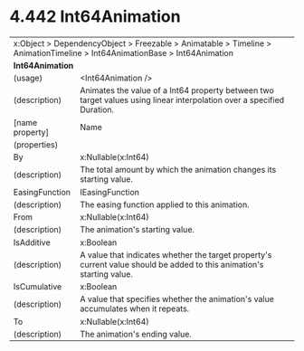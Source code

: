 <html dir="LTR" xmlns:mshelp="http://msdn.microsoft.com/mshelp" xmlns:ddue="http://ddue.schemas.microsoft.com/authoring/2003/5" xmlns:xlink="http://www.w3.org/1999/xlink" xmlns:tool="http://www.microsoft.com/tooltip">

<body>
 <input type="hidden" id="userDataCache" class="userDataStyle">
 <input type="hidden" id="hiddenScrollOffset">
 <img id="dropDownImage" style="display:none; height:0; width:0;" src="../local/drpdown.gif">
 <img id="dropDownHoverImage" style="display:none; height:0; width:0;" src="../local/drpdown_orange.gif">
 <img id="collapseImage" style="display:none; height:0; width:0;" src="../local/collapse.gif">
 <img id="expandImage" style="display:none; height:0; width:0;" src="../local/exp.gif">
 <img id="collapseAllImage" style="display:none; height:0; width:0;" src="../local/collall.gif">
 <img id="expandAllImage" style="display:none; height:0; width:0;" src="../local/expall.gif">
 <img id="copyImage" style="display:none; height:0; width:0;" src="../local/copycode.gif">
 <img id="copyHoverImage" style="display:none; height:0; width:0;" src="../local/copycodeHighlight.gif">
 <div id="header"><h1 class="heading">4.442 Int64Animation</h1></div>

 <div id="mainSection">
 <div id="mainBody">
 <div id="allHistory" class="saveHistory" onsave="saveAll()" onload="loadAll()"></div>
 <p xmlns:wsd="http://wsdev.schemas.microsoft.com/authoring/2008/2" xmlns:msxsl="urn:schemas-microsoft-com:xslt" xmlns:script="urn:script" xmlns:build="urn:build">
 </p>
 <div id="sectionSection0" class="section" name="collapseableSection">
 <content xmlns="http://ddue.schemas.microsoft.com/authoring/2003/5" xmlns:wsd="http://wsdev.schemas.microsoft.com/authoring/2008/2" xmlns:msxsl="urn:schemas-microsoft-com:xslt" xmlns:script="urn:script" xmlns:build="urn:build">
 </content>
 </div>
 <div id="sectionSection1" class="section" name="collapseableSection">
 <content xmlns="http://ddue.schemas.microsoft.com/authoring/2003/5" xmlns:wsd="http://wsdev.schemas.microsoft.com/authoring/2008/2" xmlns:msxsl="urn:schemas-microsoft-com:xslt" xmlns:script="urn:script" xmlns:build="urn:build">
 <table class="ProtocolAuthoredTable" xmlns="">
 <tr><td colspan="2">
<mshelp:link keywords="86913f34-aa06-4c94-9f09-83936a822fd8" tabindex="0">x:Object</mshelp:link> &gt; <mshelp:link keywords="22a604a1-b593-4464-91e4-488285506428" tabindex="0">DependencyObject</mshelp:link> &gt; <mshelp:link keywords="6724267f-782a-4509-a6e9-19f1e3acf436" tabindex="0">Freezable</mshelp:link> &gt; <mshelp:link keywords="4e196363-585f-4026-aad1-79907d6b01af" tabindex="0">Animatable</mshelp:link> &gt; <mshelp:link keywords="7291e215-1ee2-4c13-a6bb-0b337f96011b" tabindex="0">Timeline</mshelp:link> &gt; <mshelp:link keywords="31ec5642-1d41-4f55-adbb-8e12877ee433" tabindex="0">AnimationTimeline</mshelp:link> &gt; <mshelp:link keywords="c87e7f28-d578-4c59-bb6f-dd88ff213f47" tabindex="0">Int64AnimationBase</mshelp:link> &gt; <mshelp:link keywords="68cd5b8f-3246-4e8f-b0e7-ce7aa4e3cc19" tabindex="0">Int64Animation</mshelp:link> </td>
 </tr>
 <tr><td colspan="2">
 <b>
Int64Animation </b>
 </td>
 </tr>
 <tr><td><div class="indent0">(usage)</div></td>
 <td>&lt;Int64Animation /&gt; </td>
 </tr>
 <tr><td><div class="indent0">(description)</div></td>
 <td>Animates the value of a Int64 property between two target values using linear interpolation over a specified Duration. </td>
 </tr>
 <tr><td><div class="indent0">[name property]</div></td>
 <td><mshelp:link keywords="7291e215-1ee2-4c13-a6bb-0b337f96011b" tabindex="0">Name</mshelp:link> </td>
 </tr>
 <tr><td><div class="indent0">(properties)</div></td>
 <td> </td>
 </tr>
 <tr><td><div class="indent2">By</div></td>
 <td><mshelp:link keywords="a70e74f7-3de9-4ac0-9b2d-5c177c9b0aa5" tabindex="0">x:Nullable</mshelp:link>(<mshelp:link keywords="96f0a131-b3a7-49a4-aa04-dae621c4b3cc" tabindex="0">x:Int64</mshelp:link>) </td>
 </tr>
 <tr><td><div class="indent4">(description)</div></td>
 <td>The total amount by which the animation changes its starting value. </td>
 </tr>
 <tr><td><div class="indent2">EasingFunction</div></td>
 <td><mshelp:link keywords="0daaa037-b3d6-40d1-b226-be28b17dd232" tabindex="0">IEasingFunction</mshelp:link> </td>
 </tr>
 <tr><td><div class="indent4">(description)</div></td>
 <td>The easing function applied to this animation. </td>
 </tr>
 <tr><td><div class="indent2">From</div></td>
 <td><mshelp:link keywords="a70e74f7-3de9-4ac0-9b2d-5c177c9b0aa5" tabindex="0">x:Nullable</mshelp:link>(<mshelp:link keywords="96f0a131-b3a7-49a4-aa04-dae621c4b3cc" tabindex="0">x:Int64</mshelp:link>) </td>
 </tr>
 <tr><td><div class="indent4">(description)</div></td>
 <td>The animation's starting value. </td>
 </tr>
 <tr><td><div class="indent2">IsAdditive</div></td>
 <td><mshelp:link keywords="c179f5e8-f1d2-4665-a360-ea494307b744" tabindex="0">x:Boolean</mshelp:link> </td>
 </tr>
 <tr><td><div class="indent4">(description)</div></td>
 <td>A value that indicates whether the target property's current value should be added to this animation's starting value. </td>
 </tr>
 <tr><td><div class="indent2">IsCumulative</div></td>
 <td><mshelp:link keywords="c179f5e8-f1d2-4665-a360-ea494307b744" tabindex="0">x:Boolean</mshelp:link> </td>
 </tr>
 <tr><td><div class="indent4">(description)</div></td>
 <td>A value that specifies whether the animation's value accumulates when it repeats. </td>
 </tr>
 <tr><td><div class="indent2">To</div></td>
 <td><mshelp:link keywords="a70e74f7-3de9-4ac0-9b2d-5c177c9b0aa5" tabindex="0">x:Nullable</mshelp:link>(<mshelp:link keywords="96f0a131-b3a7-49a4-aa04-dae621c4b3cc" tabindex="0">x:Int64</mshelp:link>) </td>
 </tr>
 <tr><td><div class="indent4">(description)</div></td>
 <td>The animation's ending value. </td>
 </tr>
</table>
 </content>
 </div>
 <!--[if gte IE 5]>
 <tool:tip element="languageFilterToolTip" avoidmouse="false"/>
 <![endif]-->
 </div>
 <a name="feedback"></a><span></span>
 </div>
</body></html>
